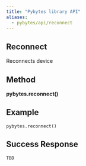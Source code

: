 ```yaml
---
title: "Pybytes library API"
aliases:
  - pybytes/api/reconnect
---
```


**Reconnect**
----
  Reconnects device


**Method**
----
**pybytes.reconnect()**

**Example**
----
`pybytes.reconnect()`

## Success Response
`TBD`
